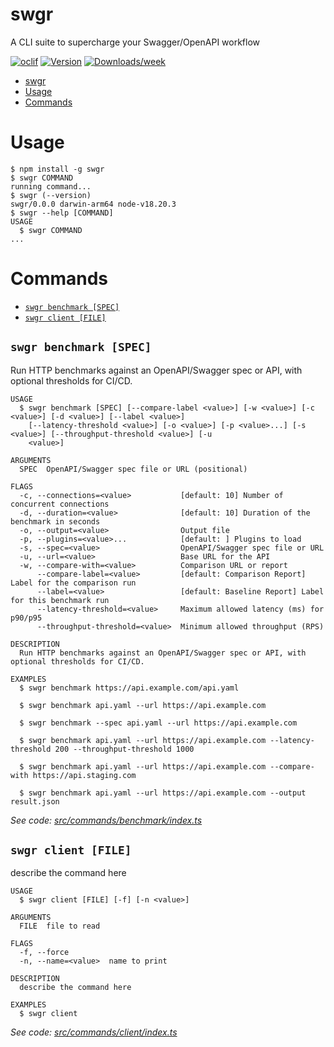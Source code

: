 # swgr

A CLI suite to supercharge your Swagger/OpenAPI workflow

[![oclif](https://img.shields.io/badge/cli-oclif-brightgreen.svg)](https://oclif.io)
[![Version](https://img.shields.io/npm/v/swgr.svg)](https://npmjs.org/package/swgr)
[![Downloads/week](https://img.shields.io/npm/dw/swgr.svg)](https://npmjs.org/package/swgr)

<!-- toc -->
* [swgr](#swgr)
* [Usage](#usage)
* [Commands](#commands)
<!-- tocstop -->

# Usage

<!-- usage -->
```sh-session
$ npm install -g swgr
$ swgr COMMAND
running command...
$ swgr (--version)
swgr/0.0.0 darwin-arm64 node-v18.20.3
$ swgr --help [COMMAND]
USAGE
  $ swgr COMMAND
...
```
<!-- usagestop -->

# Commands

<!-- commands -->
* [`swgr benchmark [SPEC]`](#swgr-benchmark-spec)
* [`swgr client [FILE]`](#swgr-client-file)

## `swgr benchmark [SPEC]`

Run HTTP benchmarks against an OpenAPI/Swagger spec or API, with optional thresholds for CI/CD.

```
USAGE
  $ swgr benchmark [SPEC] [--compare-label <value>] [-w <value>] [-c <value>] [-d <value>] [--label <value>]
    [--latency-threshold <value>] [-o <value>] [-p <value>...] [-s <value>] [--throughput-threshold <value>] [-u
    <value>]

ARGUMENTS
  SPEC  OpenAPI/Swagger spec file or URL (positional)

FLAGS
  -c, --connections=<value>           [default: 10] Number of concurrent connections
  -d, --duration=<value>              [default: 10] Duration of the benchmark in seconds
  -o, --output=<value>                Output file
  -p, --plugins=<value>...            [default: ] Plugins to load
  -s, --spec=<value>                  OpenAPI/Swagger spec file or URL
  -u, --url=<value>                   Base URL for the API
  -w, --compare-with=<value>          Comparison URL or report
      --compare-label=<value>         [default: Comparison Report] Label for the comparison run
      --label=<value>                 [default: Baseline Report] Label for this benchmark run
      --latency-threshold=<value>     Maximum allowed latency (ms) for p90/p95
      --throughput-threshold=<value>  Minimum allowed throughput (RPS)

DESCRIPTION
  Run HTTP benchmarks against an OpenAPI/Swagger spec or API, with optional thresholds for CI/CD.

EXAMPLES
  $ swgr benchmark https://api.example.com/api.yaml

  $ swgr benchmark api.yaml --url https://api.example.com

  $ swgr benchmark --spec api.yaml --url https://api.example.com

  $ swgr benchmark api.yaml --url https://api.example.com --latency-threshold 200 --throughput-threshold 1000

  $ swgr benchmark api.yaml --url https://api.example.com --compare-with https://api.staging.com

  $ swgr benchmark api.yaml --url https://api.example.com --output result.json
```

_See code: [src/commands/benchmark/index.ts](https://github.com/aldhosutra/swgr/blob/v0.0.0/src/commands/benchmark/index.ts)_

## `swgr client [FILE]`

describe the command here

```
USAGE
  $ swgr client [FILE] [-f] [-n <value>]

ARGUMENTS
  FILE  file to read

FLAGS
  -f, --force
  -n, --name=<value>  name to print

DESCRIPTION
  describe the command here

EXAMPLES
  $ swgr client
```

_See code: [src/commands/client/index.ts](https://github.com/aldhosutra/swgr/blob/v0.0.0/src/commands/client/index.ts)_
<!-- commandsstop -->
